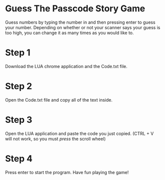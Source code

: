 # Guess The Passcode Story Game
Guess numbers by typing the number in and then pressing enter to guess your number. Depending on whether or not your scanner says your guess is too high, you can change it as many times as you would like to.

# Step 1
Download the LUA chrome application and the Code.txt file.

# Step 2
Open the Code.txt file and copy all of the text inside.

# Step 3
Open the LUA application and paste the code you just copied. (CTRL + V will not work, so you must *press* the scroll wheel)

# Step 4
Press enter to start the program. Have fun playing the game!
